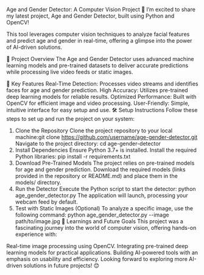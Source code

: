 Age and Gender Detector: A Computer Vision Project 🚀
I’m excited to share my latest project, Age and Gender Detector, built using Python and OpenCV!

This tool leverages computer vision techniques to analyze facial features and predict age and gender in real-time, offering a glimpse into the power of AI-driven solutions.

💼 Project Overview
The Age and Gender Detector uses advanced machine learning models and pre-trained datasets to deliver accurate predictions while processing live video feeds or static images.

🔑 Key Features
Real-Time Detection: Processes video streams and identifies faces for age and gender prediction.
High Accuracy: Utilizes pre-trained deep learning models for reliable results.
Optimized Performance: Built with OpenCV for efficient image and video processing.
User-Friendly: Simple, intuitive interface for easy setup and use.
🛠️ Setup Instructions
Follow these steps to set up and run the project on your system:

1. Clone the Repository
Clone the project repository to your local machine:git clone https://github.com/username/age-gender-detector.git
Navigate to the project directory: cd age-gender-detector
2. Install Dependencies
Ensure Python 3.7+ is installed.
Install the required Python libraries: pip install -r requirements.txt
3. Download Pre-Trained Models
The project relies on pre-trained models for age and gender prediction.
Download the required models (links provided in the repository or README.md) and place them in the models/ directory.
4. Run the Detector
Execute the Python script to start the detector: python age_gender_detector.py
The application will launch, processing your webcam feed by default.
5. Test with Static Images (Optional)
To analyze a specific image, use the following command: python age_gender_detector.py --image path/to/image.jpg
🎉 Learnings and Future Goals
This project was a fascinating journey into the world of computer vision, offering hands-on experience with:

Real-time image processing using OpenCV.
Integrating pre-trained deep learning models for practical applications.
Building AI-powered tools with an emphasis on usability and efficiency.
Looking forward to exploring more AI-driven solutions in future projects! 😊
